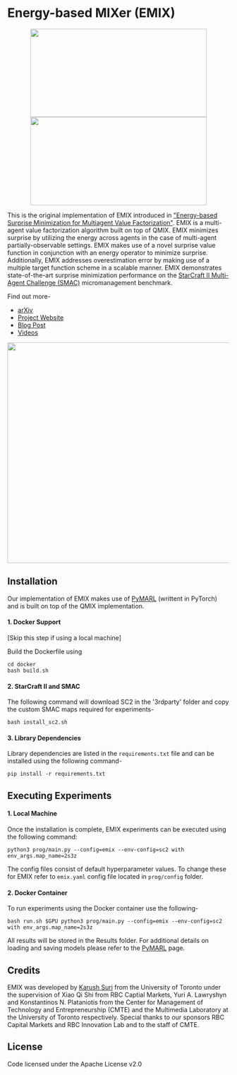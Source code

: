
# Energy-based MIXer (EMIX)

<p align="center"><img src="/images/2s_vs_1sc.gif" height="200" width="400" />  <img src="/images/so_many_baneling.gif"  height="200" width="400" /></p>

This is the original implementation of EMIX introduced in ["Energy-based Surprise Minimization for Multiagent Value Factorization"](https://arxiv.org/pdf/2007.13690.pdf). EMIX is a multi-agent value factorization algorithm built on top of QMIX. EMIX minimizes surprise by utilizing the energy across agents in the case of multi-agent partially-observable settings. EMIX makes use of a novel surprise value function in conjunction with an energy operator to minimize surprise. Additionally, EMIX addresses overestimation error by making use of a multiple target function scheme in a scalable manner. EMIX demonstrates state-of-the-art surprise minimization performance on the [StarCraft II Multi-Agent Challenge (SMAC)](https://github.com/oxwhirl/smac) micromanagement benchmark.  

Find out more-  
- [arXiv](https://arxiv.org/abs/2009.09842)  
- [Project Website](https://karush17.github.io/emix-web/)  
- [Blog Post](https://karush17.github.io/emix-web/blog.html)  
- [Videos](https://karush17.github.io/emix-web/videos.html)  

<p align="center"><img src="/images/emix.gif" height="500" width="600" /></p>

## Installation

Our implementation of EMIX makes use of [PyMARL](https://github.com/oxwhirl/pymarl) (writtent in PyTorch) and is built on top of the QMIX implementation.  

#### 1. Docker Support  

[Skip this step if using a local machine]  

Build the Dockerfile using

```
cd docker
bash build.sh
```

#### 2. StarCraft II and SMAC  

The following command will download SC2 in the '3rdparty' folder and copy the custom SMAC maps required for experiments-
```
bash install_sc2.sh
```

#### 3. Library Dependencies  

Library dependencies are listed in the `requirements.txt` file and can be installed using the following command-  

```
pip install -r requirements.txt
```


## Executing Experiments  

#### 1. Local Machine  

Once the installation is complete, EMIX experiments can be executed using the following command:
```
python3 prog/main.py --config=emix --env-config=sc2 with env_args.map_name=2s3z
```
The config files consist of default hyperparameter values. To change these for EMIX refer to `emix.yaml` config file located in `prog/config` folder.  

#### 2. Docker Container  

To run experiments using the Docker container use the following-  
```
bash run.sh $GPU python3 prog/main.py --config=emix --env-config=sc2 with env_args.map_name=2s3z
```
All results will be stored in the Results folder. For additional details on loading and saving models please refer to the [PyMARL](https://github.com/oxwhirl/pymarl) page.  


## Credits

EMIX was developed by [Karush Suri](https://karush17.github.io/) from the University of Toronto under the supervision of Xiao Qi Shi from RBC Captial Markets, Yuri A. Lawryshyn and Konstantinos N. Plataniotis from the Center for Management of Technology and Entrepreneurship (CMTE) and the Multimedia Laboratory at the University of Toronto respectively. Special thanks to our sponsors RBC Capital Markets and RBC Innovation Lab and to the staff of CMTE.

## License

Code licensed under the Apache License v2.0
